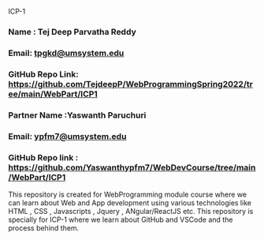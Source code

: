 ICP-1

### Name : Tej Deep Parvatha Reddy 
### Email: tpgkd@umsystem.edu 
### GitHub Repo Link: https://github.com/TejdeepP/WebProgrammingSpring2022/tree/main/WebPart/ICP1

### Partner Name :Yaswanth Paruchuri
### Email: ypfm7@umsystem.edu 
### GitHub Repo link : https://github.com/Yaswanthypfm7/WebDevCourse/tree/main/WebPart/ICP1

This repository is created for WebProgramming module course where we can learn about Web and App development using various technologies like HTML , CSS , Javascripts , Jquery , ANgular/ReactJS etc. This repository is specially for ICP-1 where we learn about GitHub and VSCode and the process behind them.
